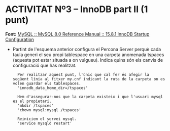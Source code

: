 # ACTIVITAT Nº3 – InnoDB part II (1 punt)

**Font:** [MySQL :: MySQL 8.0 Reference Manual :: 15.8.1 InnoDB Startup Configuration](https://dev.mysql.com/doc/refman/8.0/en/innodb-init-startup-configuration.html)

- Partint de l&#39;esquema anterior configura el Percona Server perquè cada taula generi el seu propi tablespace en una carpeta anomenada tspaces (aquesta pot estar situada a on vulgueu). Indica quins són els canvis de configuració que has realitzat.

        Per realitzar aquest punt, l'únic que cal fer és afegir la següent línia al fitxer my.cnf indicant la ruta de la carpeta on es volen guardar els tablespaces.
        'innodb_data_home_dir=/tspaces'

        Hem d'assegurar-nos que la carpeta existeix i que l'usuari mysql es el propietari.
        'mkdir /tspaces'
        'chown mysql:mysql /tspaces'
        
        Reiniciem el servei mysql.
        'service mysqld restart'

